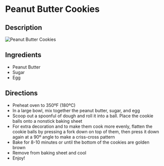 # Peanut Butter Cookies

## Description
![Peanut Butter Cookies](https://www.themealdb.com/images/media/meals/1544384070.jpg "Peanut Butter Cookies")

## Ingredients
- Peanut Butter
- Sugar
- Egg

## Directions
- Preheat oven to 350ºF (180ºC)
- In a large bowl, mix together the peanut butter, sugar, and egg
- Scoop out a spoonful of dough and roll it into a ball. Place the cookie balls onto a nonstick baking sheet
- For extra decoration and to make them cook more evenly, flatten the cookie balls by pressing a fork down on top of them, then press it down again at a 90º angle to make a criss-cross pattern
- Bake for 8-10 minutes or until the bottom of the cookies are golden brown
- Remove from baking sheet and cool
- Enjoy!
